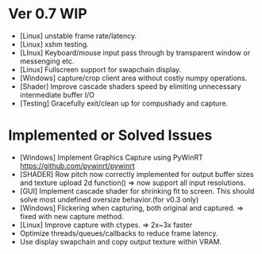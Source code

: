 # Ver 0.7 WIP
- [Linux] unstable frame rate/latency.
- [Linux] xshm testing.
- [LInux] Keyboard/mouse input pass through by transparent window or messenging etc.
- [Linux] Fullscreen support for swapchain display.
- [Windows] capture/crop client area without costly numpy operations.
- [Shader] Improve cascade shaders speed by elimiting unnecessary intermediate buffer I/O
- [Testing] Gracefully exit/clean up for compushady and capture.
  
# Implemented or Solved Issues
- [Windows] Implement Graphics Capture using PyWinRT https://github.com/pywinrt/pywinrt
- [SHADER] Row pitch now correctly implemented for output buffer sizes and texture upload 2d function() => now support all input resolutions.
- [GUI] Implement cascade shader for shrinking fit to screen. This should solve most undefined oversize behavior.(for v0.3 only)
- [Windows] Flickering when capturing, both original and captured.  => fixed with new capture method.
- [Linux] Improve capture with ctypes. => 2x~3x faster
- Optimize threads/queues/callbacks to reduce frame latency.
- Use display swapchain and copy output texture within VRAM.
